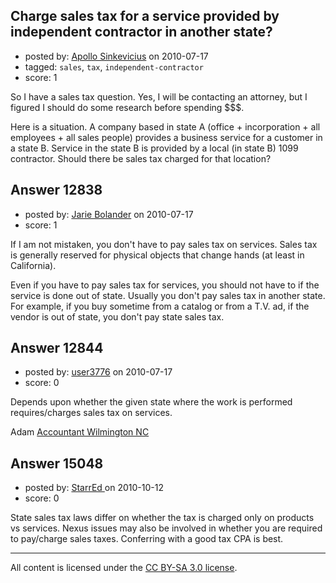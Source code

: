 ## Charge sales tax for a service provided by independent contractor in another state?

- posted by: [Apollo Sinkevicius](https://stackexchange.com/users/-1/2119-apollo-sinkevicius) on 2010-07-17
- tagged: `sales`, `tax`, `independent-contractor`
- score: 1

So I have a sales tax question. Yes, I will be contacting an attorney, but I figured I should do some research before spending $$$.

Here is a situation. A company based in state A (office + incorporation + all employees + all sales people) provides a business service for a customer in a state B. Service in the state B is provided by a local (in state B) 1099 contractor. Should there be sales tax charged for that location?


## Answer 12838

- posted by: [Jarie Bolander](https://stackexchange.com/users/-1/585-jarie-bolander) on 2010-07-17
- score: 1

If I am not mistaken, you don't have to pay sales tax on services. Sales tax is generally reserved for physical objects that change hands (at least in California).

Even if you have to pay sales tax for services, you should not have to if the service is done out of state. Usually you don't pay sales tax in another state. For example, if you buy sometime from a catalog or from a T.V. ad, if the vendor is out of state, you don't pay state sales tax.




## Answer 12844

- posted by: [user3776](https://stackexchange.com/users/-1/3776-user3776) on 2010-07-17
- score: 0

<p>Depends upon whether the given state where the work is performed requires/charges sales tax on services.</p>

<p>Adam
<a href="" rel="nofollow">Accountant Wilmington NC</a></p>



## Answer 15048

- posted by: [StarrEd ](https://stackexchange.com/users/-1/1729-starred) on 2010-10-12
- score: 0

State sales tax laws differ on whether the tax is charged only on products vs services.  Nexus issues may also be involved in whether you are required to pay/charge sales taxes.  Conferring with a good tax CPA is best. 



---

All content is licensed under the [CC BY-SA 3.0 license](https://creativecommons.org/licenses/by-sa/3.0/).
